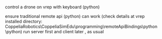 control a drone on vrep with keyboard (python)

ensure traditional remote api (python) can work (check details at vrep installed directory: CoppeliaRobotics\CoppeliaSimEdu\programming\remoteApiBindings\python\python)
run server first and client later , as usual


